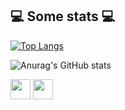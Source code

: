 
  <h2>💻 Some stats 💻</h2>                                                                                                                            


[![Top Langs](https://github-readme-stats.vercel.app/api/top-langs/?username=jelev123)](https://github.com/jelev123/github-readme-stats)


![Anurag's GitHub stats](https://github-readme-stats.vercel.app/api?username=jelev123&show_icons=true&theme=chartreuse-dark)

<img height="32" width="32" src="https://cdn.jsdelivr.net/npm/simple-icons@v5/icons/simpleicons.svg" />
<img height="32" width="32" src="https://unpkg.com/simple-icons@v5/icons/simpleicons.svg" />
